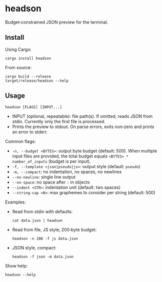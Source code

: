 # headson

Budget‑constrained JSON preview for the terminal.

## Install

Using Cargo:

    cargo install headson

From source:

    cargo build --release
    target/release/headson --help

## Usage

    headson [FLAGS] [INPUT...]

- INPUT (optional, repeatable): file path(s). If omitted, reads JSON from stdin. Currently only the first file is processed.
- Prints the preview to stdout. On parse errors, exits non‑zero and prints an error to stderr.

Common flags:

- `-n, --budget <BYTES>`: output byte budget (default: 500). When multiple input files are provided, the total budget equals `<BYTES> * number_of_inputs` (budget is per input).
- `-f, --template <json|pseudo|js>`: output style (default: `pseudo`)
- `-m, --compact`: no indentation, no spaces, no newlines
- `--no-newline`: single line output
- `--no-space`: no space after `:` in objects
- `--indent <STR>`: indentation unit (default: two spaces)
- `--string-cap <N>`: max graphemes to consider per string (default: 500)

Examples:

- Read from stdin with defaults:

      cat data.json | headson

- Read from file, JS style, 200‑byte budget:

      headson -n 200 -f js data.json

- JSON style, compact:

      headson -f json -m data.json

Show help:

    headson --help
